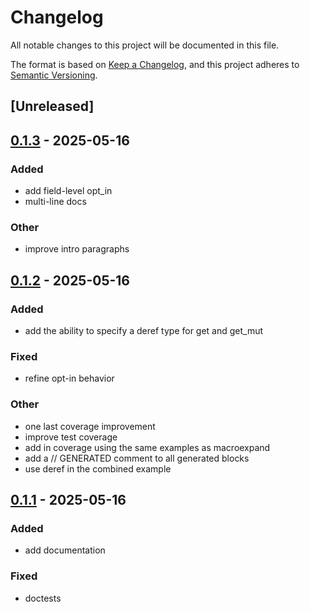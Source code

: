 # Changelog

All notable changes to this project will be documented in this file.

The format is based on [Keep a Changelog](https://keepachangelog.com/en/1.0.0/),
and this project adheres to [Semantic Versioning](https://semver.org/spec/v2.0.0.html).

## [Unreleased]

## [0.1.3](https://github.com/jbr/fieldwork/compare/v0.1.2...v0.1.3) - 2025-05-16

### Added

- add field-level opt_in
- multi-line docs

### Other

- improve intro paragraphs

## [0.1.2](https://github.com/jbr/fieldwork/compare/v0.1.1...v0.1.2) - 2025-05-16

### Added

- add the ability to specify a deref type for get and get_mut

### Fixed

- refine opt-in behavior

### Other

- one last coverage improvement
- improve test coverage
- add in coverage using the same examples as macroexpand
- add a // GENERATED comment to all generated blocks
- use deref in the combined example

## [0.1.1](https://github.com/jbr/fieldwork/compare/v0.1.0...v0.1.1) - 2025-05-16

### Added

- add documentation

### Fixed

- doctests
